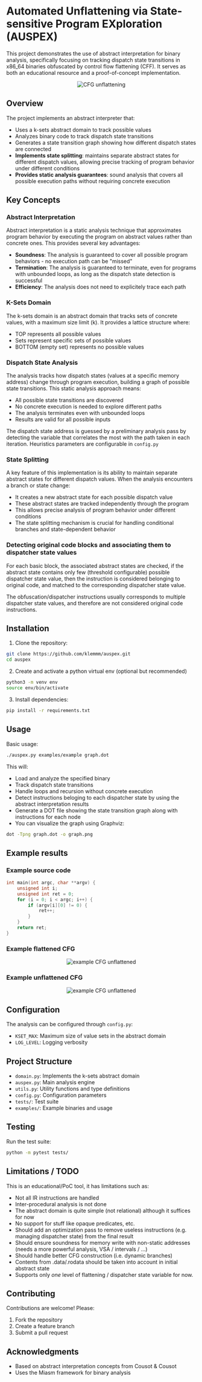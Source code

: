 # Automated Unflattening via State-sensitive Program EXploration (AUSPEX)

This project demonstrates the use of abstract interpretation for binary analysis, specifically focusing on tracking dispatch state transitions in x86_64 binaries obfuscated by control flow flattening (CFF). It serves as both an educational resource and a proof-of-concept implementation.

<p align="center">
  <img src="https://raw.githubusercontent.com/klemmm/auspex/refs/heads/main/doc/schema.png" alt="CFG unflattening"/>
</p>

## Overview

The project implements an abstract interpreter that:
- Uses a k-sets abstract domain to track possible values
- Analyzes binary code to track dispatch state transitions
- Generates a state transition graph showing how different dispatch states are connected
- **Implements state splitting**: maintains separate abstract states for different dispatch values, allowing precise tracking of program behavior under different conditions
- **Provides static analysis guarantees**: sound analysis that covers all possible execution paths without requiring concrete execution

## Key Concepts

### Abstract Interpretation
Abstract interpretation is a static analysis technique that approximates program behavior by executing the program on abstract values rather than concrete ones. This provides several key advantages:

- **Soundness**: The analysis is guaranteed to cover all possible program behaviors - no execution path can be "missed"
- **Termination**: The analysis is guaranteed to terminate, even for programs with unbounded loops, as long as the dispatch state detection is successful
- **Efficiency**: The analysis does not need to explicitely trace each path

### K-Sets Domain
The k-sets domain is an abstract domain that tracks sets of concrete values, with a maximum size limit (k). It provides a lattice structure where:
- TOP represents all possible values
- Sets represent specific sets of possible values
- BOTTOM (empty set) represents no possible values

### Dispatch State Analysis
The analysis tracks how dispatch states (values at a specific memory address) change through program execution, building a graph of possible state transitions. This static analysis approach means:
- All possible state transitions are discovered
- No concrete execution is needed to explore different paths
- The analysis terminates even with unbounded loops
- Results are valid for all possible inputs

The dispatch state address is guessed by a preliminary analysis pass by detecting the variable that correlates the most with the path taken in each iteration. Heuristics parameters are configurable in `config.py`

### State Splitting
A key feature of this implementation is its ability to maintain separate abstract states for different dispatch values. When the analysis encounters a branch or state change:
- It creates a new abstract state for each possible dispatch value
- These abstract states are tracked independently through the program
- This allows precise analysis of program behavior under different conditions
- The state splitting mechanism is crucial for handling conditional branches and state-dependent behavior

### Detecting original code blocks and associating them to dispatcher state values

For each basic block, the associated abstract states are checked, if the abstract state contains only few (threshold configurable) possible dispatcher state value, then the instruction is considered belonging to original code, and matched to the corresponding dispatcher state value.

The obfuscation/dispatcher instructions usually corresponds to multiple dispatcher state values, and therefore are not considered original code instructions.

## Installation

1. Clone the repository:
```bash
git clone https://github.com/klemmm/auspex.git
cd auspex
```

2. Create and activate a python virtual env (optional but recommended)
```bash
python3 -m venv env
source env/bin/activate
```

3. Install dependencies:
```bash
pip install -r requirements.txt
```

## Usage

Basic usage:
```bash
./auspex.py examples/example graph.dot
```

This will:
- Load and analyze the specified binary
- Track dispatch state transitions
- Handle loops and recursion without concrete execution
- Detect instructions beloging to each dispatcher state by using the abstract interpretation results
- Generate a DOT file showing the state transition graph along with instructions for each node
- You can visualize the graph using Graphviz:
```bash
dot -Tpng graph.dot -o graph.png
```

## Example results 

### Example source code

```c
int main(int argc, char **argv) {
    unsigned int i;
    unsigned int ret = 0;
    for (i = 0; i < argc; i++) {
        if (argv[i][0] != 0) {
            ret++;
        }
    }
    return ret;
}
```

### Example flattened CFG

<p align="center">
  <img src="https://raw.githubusercontent.com/klemmm/auspex/refs/heads/main/examples/example-flattened.png" alt="example CFG unflattened"/>
</p>

### Example unflattened CFG

<p align="center">
  <img src="https://raw.githubusercontent.com/klemmm/auspex/refs/heads/main/examples/example.png" alt="example CFG unflattened"/>
</p>

## Configuration

The analysis can be configured through `config.py`:
- `KSET_MAX`: Maximum size of value sets in the abstract domain
- `LOG_LEVEL`: Logging verbosity

## Project Structure

- `domain.py`: Implements the k-sets abstract domain
- `auspex.py`: Main analysis engine
- `utils.py`: Utility functions and type definitions
- `config.py`: Configuration parameters
- `tests/`: Test suite
- `examples/`: Example binaries and usage

## Testing

Run the test suite:
```bash
python -m pytest tests/
```

## Limitations / TODO

This is an educational/PoC tool, it has limitations such as: 
- Not all IR instructions are handled
- Inter-procedural analysis is not done
- The abstract domain is quite simple (not relational) although it suffices for now 
- No support for stuff like opaque predicates, etc. 
- Should add an optimization pass to remove useless instructions (e.g. managing dispatcher state) from the final result
- Should ensure soundness for memory write with non-static addresses (needs a more powerful analysis, VSA / intervals / ...)
- Should handle better CFG construction (i.e. dynamic branches)
- Contents from .data/.rodata should be taken into account in initial abstract state
- Supports only *one* level of flattening / dispatcher state variable for now.

## Contributing

Contributions are welcome! Please:
1. Fork the repository
2. Create a feature branch
3. Submit a pull request

## Acknowledgments

- Based on abstract interpretation concepts from Cousot & Cousot
- Uses the Miasm framework for binary analysis 
